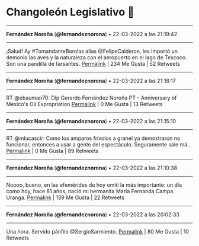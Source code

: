 # Changoleón Legislativo 🙈
*****
**Fernández Noroña** (**@fernandeznorona**) • 22-03-2022 a las 21:19:42
*****
¡Salud! Ay #TomandanteBorolas alias @FelipeCalderon, les importó un demonio las aves y la naturaleza con el aeropuerto en el lago de Texcoco. Son una pandilla de farsantes.
[Permalink](https://twitter.com/fernandeznorona/status/1506500914101719043) | 234 Me Gusta | 52 Retweets
*****
**Fernández Noroña** (**@fernandeznorona**) • 22-03-2022 a las 21:18:17
*****
RT @ebauman70: Dip  Gerardo Fernández Noroña PT - Anniversary of Mexico's Oil Expropriation
[Permalink](https://twitter.com/fernandeznorona/status/1506500558844137475) | 0 Me Gusta | 13 Retweets
*****
**Fernández Noroña** (**@fernandeznorona**) • 22-03-2022 a las 21:15:10
*****
RT @mlucascir: Como los amparos frívolos a granel ya demostraron no funcionar, entonces a usar a gente del espectáculo. Seguramente sale má…
[Permalink](https://twitter.com/fernandeznorona/status/1506499773993345024) | 0 Me Gusta | 89 Retweets
*****
**Fernández Noroña** (**@fernandeznorona**) • 22-03-2022 a las 21:10:38
*****
Noooo, bueno, en las efemérides de hoy omití la más importante: un día como hoy, hace 81 años, nació mi hermanita María Fernanda Campa Uranga.
[Permalink](https://twitter.com/fernandeznorona/status/1506498634656804865) | 139 Me Gusta | 22 Retweets
*****
**Fernández Noroña** (**@fernandeznorona**) • 22-03-2022 a las 20:02:33
*****
Una hora. Servido pánfilo @SergioSarmiento.
[Permalink](https://twitter.com/fernandeznorona/status/1506481500383940609) | 80 Me Gusta | 10 Retweets